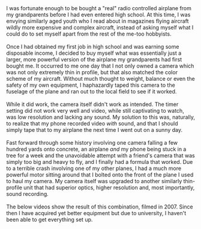 

<div class="separator" style="clear: both; text-align: left;">I was fortunate enough to be bought a "real" radio controlled airplane from my grandparents before I had even entered high school. At this time, I was envying similarly aged youth who I read about in magazines flying aircraft wildly more expensive and complex aircraft, instead of asking myself what I could do to set myself apart from the rest of the me-too hobbyists.</div><div class="separator" style="clear: both; text-align: left;"><br /></div><div class="separator" style="clear: both; text-align: left;">Once I had obtained my first job in high school and was earning some disposable income, I decided to buy myself what was essentially just a larger, more powerful version of the airplane my grandparents had first bought me. It occurred to me one day that I not only owned a camera which was not only extremely thin in profile, but that also matched the color scheme of my aircraft. Without much thought to weight, balance or even the safety of my own equipment, I haphazardly taped this camera to the fuselage of the plane and ran out to the local field to see if it worked.</div><div class="separator" style="clear: both; text-align: left;"><br /></div><div class="separator" style="clear: both; text-align: left;">While it did work, the camera itself didn't work as intended. The timer setting did not work very well and video, while still captivating to watch, was low resolution and lacking any sound. My solution to this was, naturally, to realize that my phone recorded video <i>with</i>&nbsp;sound, and that I should simply tape that to my airplane the next time I went out on a sunny day.</div><div class="separator" style="clear: both; text-align: left;"><br /></div><div class="separator" style="clear: both; text-align: left;">Fast forward through some history involving one camera falling a few hundred yards onto concrete, an airplane <i>and</i>&nbsp;my phone being stuck in a tree for a week and the unavoidable attempt with a friend's camera that was simply too big and heavy to fly, and I finally had a formula that worked. Due to a terrible crash involving one of my other planes, I had a much more powerful motor sitting around that I bolted onto the front of the plane I used to haul my camera. My camera itself was upgraded to another similarly thin-profile unit that had superior optics, higher resolution and, most importantly, sound recording.</div><div class="separator" style="clear: both; text-align: left;"><br /></div><div class="separator" style="clear: both; text-align: left;">The below videos show the result of this combination, filmed in 2007. Since then I have acquired yet better equipment but due to university, I haven't been able to get everything set up.</div><div class="separator" style="clear: both; text-align: left;"><br /></div><div class="separator" style="clear: both; text-align: center;"><object width="320" height="266" class="BLOGGER-youtube-video" classid="clsid:D27CDB6E-AE6D-11cf-96B8-444553540000" codebase="http://download.macromedia.com/pub/shockwave/cabs/flash/swflash.cab#version=6,0,40,0" data-thumbnail-src="http://1.gvt0.com/vi/SQbQv5xKQEU/0.jpg"><param name="movie" value="http://www.youtube.com/v/SQbQv5xKQEU&fs=1&source=uds" /><param name="bgcolor" value="#FFFFFF" /><embed width="320" height="266"  src="http://www.youtube.com/v/SQbQv5xKQEU&fs=1&source=uds" type="application/x-shockwave-flash"></embed></object></div><div class="separator" style="clear: both; text-align: center;"><object width="320" height="266" class="BLOGGER-youtube-video" classid="clsid:D27CDB6E-AE6D-11cf-96B8-444553540000" codebase="http://download.macromedia.com/pub/shockwave/cabs/flash/swflash.cab#version=6,0,40,0" data-thumbnail-src="http://1.gvt0.com/vi/Hf5QCVu4wC0/0.jpg"><param name="movie" value="http://www.youtube.com/v/Hf5QCVu4wC0&fs=1&source=uds" /><param name="bgcolor" value="#FFFFFF" /><embed width="320" height="266"  src="http://www.youtube.com/v/Hf5QCVu4wC0&fs=1&source=uds" type="application/x-shockwave-flash"></embed></object></div><br />